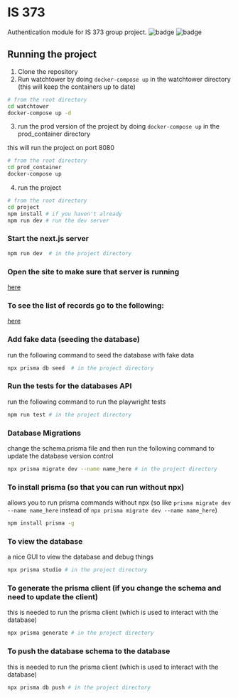 # IS 373
Authentication module for IS 373 group project. 
![badge](https://img.shields.io/github/contributors/vishal092002/nodejs_project)
![badge](https://img.shields.io/github/commit-activity/t/vishal092002/nodejs_project)
## Running the project
1. Clone the repository
2. Run watchtower by doing `docker-compose up` in the watchtower directory (this will keep the containers up to date)
```bash
# from the root directory
cd watchtower
docker-compose up -d
```

3. run the prod version of the project by doing `docker-compose up` in the prod_container directory

this will run the project on port 8080
```bash
# from the root directory
cd prod_container
docker-compose up
```
4. run the project 
```bash
# from the root directory
cd project
npm install # if you haven't already
npm run dev # run the dev server


```
### Start the next.js server 
```bash
npm run dev  # in the project directory
```

### Open the site to make sure that server is running
[here](http://localhost:3000)

### To see the list of records go to the following: 
[here](http://localhost:3000/prisma)

### Add fake data (seeding the database)
run the following command to seed the database with fake data
```bash
npx prisma db seed  # in the project directory
```


### Run the tests for the databases API
run the following command to run the playwright tests
```bash
npm run test # in the project directory
```

### Database Migrations
change the schema.prisma file and then run the following command to update the database version control
```bash
npx prisma migrate dev --name name_here # in the project directory
```

### To install prisma (so that you can run without npx)
allows you to run prisma commands without npx (so like `prisma migrate dev --name name_here` instead of `npx prisma migrate dev --name name_here`)
```bash
npm install prisma -g
```

### To view the database
a nice GUI to view the database and debug things
```bash
npx prisma studio # in the project directory
```

### To generate the prisma client (if you change the schema and need to update the client)
this is needed to run the prisma client (which is used to interact with the database)
```bash
npx prisma generate # in the project directory
```

### To push the database schema to the database
this is needed to run the prisma client (which is used to interact with the database)
```bash
npx prisma db push # in the project directory
```
